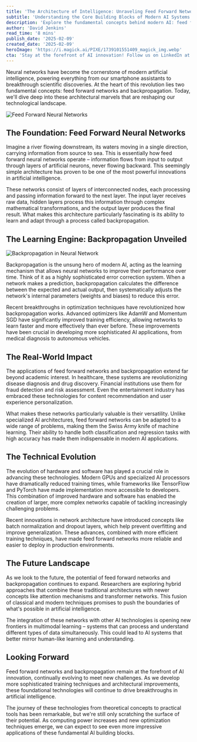 ```yaml
---
title: 'The Architecture of Intelligence: Unraveling Feed Forward Networks and Backpropagation'
subtitle: 'Understanding the Core Building Blocks of Modern AI Systems'
description: 'Explore the fundamental concepts behind modern AI: feed forward networks and backpropagation. Learn how these architectural innovations are driving breakthroughs in artificial intelligence, from healthcare to finance, and discover why they remain at the forefront of technological advancement.'
author: 'David Jenkins'
read_time: '8 mins'
publish_date: '2025-02-09'
created_date: '2025-02-09'
heroImage: 'https://i.magick.ai/PIXE/1739101551409_magick_img.webp'
cta: 'Stay at the forefront of AI innovation! Follow us on LinkedIn at MagickAI for regular insights and analysis on emerging trends in artificial intelligence.'
---
```


Neural networks have become the cornerstone of modern artificial intelligence, powering everything from our smartphone assistants to breakthrough scientific discoveries. At the heart of this revolution lies two fundamental concepts: feed forward networks and backpropagation. Today, we'll dive deep into these architectural marvels that are reshaping our technological landscape.

![Feed Forward Neural Networks](https://i.magick.ai/PIXE/1739101551409_magick_img.webp)

## The Foundation: Feed Forward Neural Networks

Imagine a river flowing downstream, its waters moving in a single direction, carrying information from source to sea. This is essentially how feed forward neural networks operate – information flows from input to output through layers of artificial neurons, never flowing backward. This seemingly simple architecture has proven to be one of the most powerful innovations in artificial intelligence.

These networks consist of layers of interconnected nodes, each processing and passing information forward to the next layer. The input layer receives raw data, hidden layers process this information through complex mathematical transformations, and the output layer produces the final result. What makes this architecture particularly fascinating is its ability to learn and adapt through a process called backpropagation.

## The Learning Engine: Backpropagation Unveiled

![Backpropagation in Neural Network](https://i.magick.ai/PIXE/1739101551413_magick_img.webp)

Backpropagation is the unsung hero of modern AI, acting as the learning mechanism that allows neural networks to improve their performance over time. Think of it as a highly sophisticated error correction system. When a network makes a prediction, backpropagation calculates the difference between the expected and actual output, then systematically adjusts the network's internal parameters (weights and biases) to reduce this error.

Recent breakthroughs in optimization techniques have revolutionized how backpropagation works. Advanced optimizers like AdamW and Momentum SGD have significantly improved training efficiency, allowing networks to learn faster and more effectively than ever before. These improvements have been crucial in developing more sophisticated AI applications, from medical diagnosis to autonomous vehicles.

## The Real-World Impact

The applications of feed forward networks and backpropagation extend far beyond academic interest. In healthcare, these systems are revolutionizing disease diagnosis and drug discovery. Financial institutions use them for fraud detection and risk assessment. Even the entertainment industry has embraced these technologies for content recommendation and user experience personalization.

What makes these networks particularly valuable is their versatility. Unlike specialized AI architectures, feed forward networks can be adapted to a wide range of problems, making them the Swiss Army knife of machine learning. Their ability to handle both classification and regression tasks with high accuracy has made them indispensable in modern AI applications.

## The Technical Evolution

The evolution of hardware and software has played a crucial role in advancing these technologies. Modern GPUs and specialized AI processors have dramatically reduced training times, while frameworks like TensorFlow and PyTorch have made implementation more accessible to developers. This combination of improved hardware and software has enabled the creation of larger, more complex networks capable of tackling increasingly challenging problems.

Recent innovations in network architecture have introduced concepts like batch normalization and dropout layers, which help prevent overfitting and improve generalization. These advances, combined with more efficient training techniques, have made feed forward networks more reliable and easier to deploy in production environments.

## The Future Landscape

As we look to the future, the potential of feed forward networks and backpropagation continues to expand. Researchers are exploring hybrid approaches that combine these traditional architectures with newer concepts like attention mechanisms and transformer networks. This fusion of classical and modern techniques promises to push the boundaries of what's possible in artificial intelligence.

The integration of these networks with other AI technologies is opening new frontiers in multimodal learning – systems that can process and understand different types of data simultaneously. This could lead to AI systems that better mirror human-like learning and understanding.

## Looking Forward

Feed forward networks and backpropagation remain at the forefront of AI innovation, continually evolving to meet new challenges. As we develop more sophisticated training techniques and architectural improvements, these foundational technologies will continue to drive breakthroughs in artificial intelligence.

The journey of these technologies from theoretical concepts to practical tools has been remarkable, but we're still only scratching the surface of their potential. As computing power increases and new optimization techniques emerge, we can expect to see even more impressive applications of these fundamental AI building blocks.